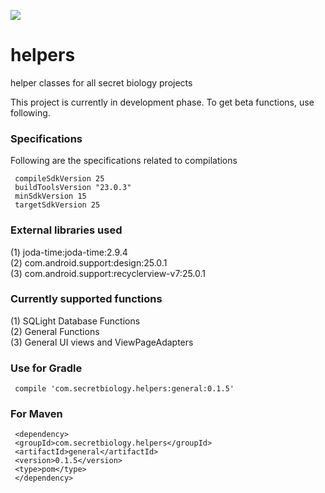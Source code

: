 <a href='https://bintray.com/rohitsuratekar/secret-helpers/general/_latestVersion'><img src='https://api.bintray.com/packages/rohitsuratekar/secret-helpers/general/images/download.svg'></a>

# helpers
helper classes for all secret biology projects

This project is currently in development phase. To get beta functions, use following.

### Specifications
Following are the specifications related to compilations 

     compileSdkVersion 25
     buildToolsVersion "23.0.3"
     minSdkVersion 15
     targetSdkVersion 25

### External libraries used

(1) joda-time:joda-time:2.9.4 </br>
(2) com.android.support:design:25.0.1 </br>
(3) com.android.support:recyclerview-v7:25.0.1

### Currently supported functions

(1) SQLight Database Functions </br>
(2) General Functions </br>
(3) General UI views and ViewPageAdapters


### Use for Gradle

     compile 'com.secretbiology.helpers:general:0.1.5'


### For Maven

     <dependency> 
     <groupId>com.secretbiology.helpers</groupId> 
     <artifactId>general</artifactId> 
     <version>0.1.5</version> 
     <type>pom</type> 
     </dependency>
